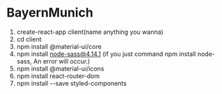 # BayernMunich

1. create-react-app client(name anything you wanna)
2. cd client
3. npm install @material-ui/core
4. npm install node-sass@4.14.1 (if you just command npm install node-sass, An error will occur.)
5. npm install @material-ui/icons
6. npm install react-router-dom
7. npm install --save styled-components

